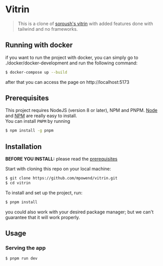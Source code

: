 # Vitrin

> This is a clone of [soroush's vitrin](https://vitrin.soroush.app/) with added features done with tailwind and no frameworks.

## Running with docker

if you want to run the project with docker, you can simply go to ./docker/docker-development and run the following command:

```sh
$ docker-compose up --build
```

after that you can access the page on http://localhost:5173

## Prerequisites

This project requires NodeJS (version 8 or later), NPM and PNPM.
[Node](http://nodejs.org/) and [NPM](https://npmjs.org/) are really easy to install.  
You can install `PNPM` by running

```sh
$ npm install -g pnpm
```

## Installation

**BEFORE YOU INSTALL:** please read the [prerequisites](#prerequisites)

Start with cloning this repo on your local machine:

```sh
$ git clone https://github.com/mpowend/vitrin.git
$ cd vitrin
```

To install and set up the project, run:

```sh
$ pnpm install
```

you could also work with your desired package manager; but we can't guarantee that it will work properly.

## Usage

### Serving the app

```sh
$ pnpm run dev
```
